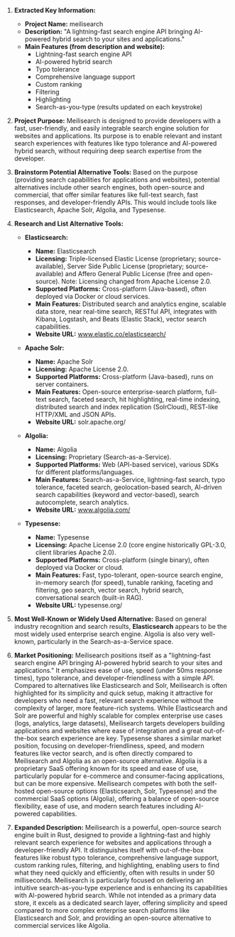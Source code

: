 1.  **Extracted Key Information:**
    *   **Project Name:** meilisearch
    *   **Description:** "A lightning-fast search engine API bringing AI-powered hybrid search to your sites and applications."
    *   **Main Features (from description and website):**
        *   Lightning-fast search engine API
        *   AI-powered hybrid search
        *   Typo tolerance
        *   Comprehensive language support
        *   Custom ranking
        *   Filtering
        *   Highlighting
        *   Search-as-you-type (results updated on each keystroke)

2.  **Project Purpose:**
    Meilisearch is designed to provide developers with a fast, user-friendly, and easily integrable search engine solution for websites and applications. Its purpose is to enable relevant and instant search experiences with features like typo tolerance and AI-powered hybrid search, without requiring deep search expertise from the developer.

3.  **Brainstorm Potential Alternative Tools:**
    Based on the purpose (providing search capabilities for applications and websites), potential alternatives include other search engines, both open-source and commercial, that offer similar features like full-text search, fast responses, and developer-friendly APIs. This would include tools like Elasticsearch, Apache Solr, Algolia, and Typesense.

4.  **Research and List Alternative Tools:**

    *   **Elasticsearch:**
        *   **Name:** Elasticsearch
        *   **Licensing:** Triple-licensed Elastic License (proprietary; source-available), Server Side Public License (proprietary; source-available) and Affero General Public License (free and open-source). Note: Licensing changed from Apache License 2.0.
        *   **Supported Platforms:** Cross-platform (Java-based), often deployed via Docker or cloud services.
        *   **Main Features:** Distributed search and analytics engine, scalable data store, near real-time search, RESTful API, integrates with Kibana, Logstash, and Beats (Elastic Stack), vector search capabilities.
        *   **Website URL:** www.elastic.co/elasticsearch/

    *   **Apache Solr:**
        *   **Name:** Apache Solr
        *   **Licensing:** Apache License 2.0.
        *   **Supported Platforms:** Cross-platform (Java-based), runs on server containers.
        *   **Main Features:** Open-source enterprise-search platform, full-text search, faceted search, hit highlighting, real-time indexing, distributed search and index replication (SolrCloud), REST-like HTTP/XML and JSON APIs.
        *   **Website URL:** solr.apache.org/

    *   **Algolia:**
        *   **Name:** Algolia
        *   **Licensing:** Proprietary (Search-as-a-Service).
        *   **Supported Platforms:** Web (API-based service), various SDKs for different platforms/languages.
        *   **Main Features:** Search-as-a-Service, lightning-fast search, typo tolerance, faceted search, geolocation-based search, AI-driven search capabilities (keyword and vector-based), search autocomplete, search analytics.
        *   **Website URL:** www.algolia.com/

    *   **Typesense:**
        *   **Name:** Typesense
        *   **Licensing:** Apache License 2.0 (core engine historically GPL-3.0, client libraries Apache 2.0).
        *   **Supported Platforms:** Cross-platform (single binary), often deployed via Docker or cloud.
        *   **Main Features:** Fast, typo-tolerant, open-source search engine, in-memory search (for speed), tunable ranking, faceting and filtering, geo search, vector search, hybrid search, conversational search (built-in RAG).
        *   **Website URL:** typesense.org/

5.  **Most Well-Known or Widely Used Alternative:**
    Based on general industry recognition and search results, **Elasticsearch** appears to be the most widely used enterprise search engine. Algolia is also very well-known, particularly in the Search-as-a-Service space.

6.  **Market Positioning:**
    Meilisearch positions itself as a "lightning-fast search engine API bringing AI-powered hybrid search to your sites and applications." It emphasizes ease of use, speed (under 50ms response times), typo tolerance, and developer-friendliness with a simple API. Compared to alternatives like Elasticsearch and Solr, Meilisearch is often highlighted for its simplicity and quick setup, making it attractive for developers who need a fast, relevant search experience without the complexity of larger, more feature-rich systems. While Elasticsearch and Solr are powerful and highly scalable for complex enterprise use cases (logs, analytics, large datasets), Meilisearch targets developers building applications and websites where ease of integration and a great out-of-the-box search experience are key. Typesense shares a similar market position, focusing on developer-friendliness, speed, and modern features like vector search, and is often directly compared to Meilisearch and Algolia as an open-source alternative. Algolia is a proprietary SaaS offering known for its speed and ease of use, particularly popular for e-commerce and consumer-facing applications, but can be more expensive. Meilisearch competes with both the self-hosted open-source options (Elasticsearch, Solr, Typesense) and the commercial SaaS options (Algolia), offering a balance of open-source flexibility, ease of use, and modern search features including AI-powered capabilities.

7.  **Expanded Description:**
    Meilisearch is a powerful, open-source search engine built in Rust, designed to provide a lightning-fast and highly relevant search experience for websites and applications through a developer-friendly API. It distinguishes itself with out-of-the-box features like robust typo tolerance, comprehensive language support, custom ranking rules, filtering, and highlighting, enabling users to find what they need quickly and efficiently, often with results in under 50 milliseconds. Meilisearch is particularly focused on delivering an intuitive search-as-you-type experience and is enhancing its capabilities with AI-powered hybrid search. While not intended as a primary data store, it excels as a dedicated search layer, offering simplicity and speed compared to more complex enterprise search platforms like Elasticsearch and Solr, and providing an open-source alternative to commercial services like Algolia.